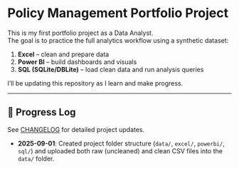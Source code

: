 # Policy Management Portfolio Project

This is my first portfolio project as a Data Analyst.  
The goal is to practice the full analytics workflow using a synthetic dataset:

1. **Excel** – clean and prepare data  
2. **Power BI** – build dashboards and visuals  
3. **SQL (SQLite/DBLite)** – load clean data and run analysis queries  

I’ll be updating this repository as I learn and make progress.  

---

## 📅 Progress Log
See [CHANGELOG](analysis/CHANGELOG.md) for detailed project updates.

- **2025-09-01**: Created project folder structure (`data/`, `excel/`, `powerbi/`, `sql/`) and uploaded both raw (uncleaned) and clean CSV files into the `data/` folder.  

